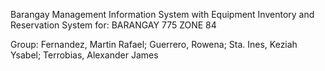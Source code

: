 Barangay Management Information System with Equipment Inventory and Reservation System
for: BARANGAY 775 ZONE 84

Group:
Fernandez, Martin Rafael;
Guerrero, Rowena;
Sta. Ines, Keziah Ysabel;
Terrobias, Alexander James
